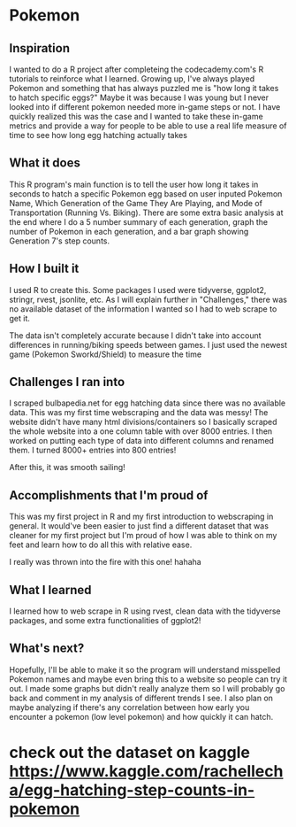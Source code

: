 # Pokemon

## Inspiration 
I wanted to do a R project after completeing the codecademy.com's R tutorials to reinforce what I learned. Growing up, I've always played Pokemon and something that has always puzzled me is "how long it takes to hatch specific eggs?" Maybe it was because I was young but I never looked into if different pokemon needed more in-game steps or not. I have quickly realized this was the case and I wanted to take these in-game metrics and provide a way for people to be able to use a real life measure of time to see how long egg hatching actually takes

## What it does
This R program's main function is to tell the user how long it takes in seconds to hatch a specific Pokemon egg based on user inputed Pokemon Name, Which Generation of the Game They Are Playing, and Mode of Transportation (Running Vs. Biking). There are some extra basic analysis at the end where I do a 5 number summary of each generation, graph the number of Pokemon in each generation, and a bar graph showing Generation 7's step counts. 

## How I built it
I used R to create this. Some packages I used were tidyverse, ggplot2, stringr, rvest, jsonlite, etc. As I will explain further in "Challenges," there was no available dataset of the information I wanted so I had to web scrape to get it.

The data isn't completely accurate because I didn't take into account differences in running/biking speeds between games. I just used the newest game (Pokemon Sworkd/Shield) to measure the time

## Challenges I ran into
I scraped bulbapedia.net for egg hatching data since there was no available data. This was my first time webscraping and the data was messy! The website didn't have many html divisions/containers so I basically scraped the whole website into a one column table with over 8000 entries. I then worked on putting each type of data into different columns and renamed them. I turned 8000+ entries into 800 entries!

After this, it was smooth sailing!

## Accomplishments that I'm proud of
This was my first project in R and my first introduction to webscraping in general. It would've been easier to just find a different dataset that was cleaner for my first project but I'm proud of how I was able to think on my feet and learn how to do all this with relative ease. 

I really was thrown into the fire with this one! hahaha

## What I learned
I learned how to web scrape in R using rvest, clean data with the tidyverse packages, and some extra functionalities of ggplot2!

## What's next?
Hopefully, I'll be able to make it so the program will understand misspelled Pokemon names and maybe even bring this to a website so people can try it out. I made some graphs but didn't really analyze them so I will probably go back and comment in my analysis of different trends I see. I also plan on maybe analyzing if there's any correlation between how early you encounter a pokemon (low level pokemon) and how quickly it can hatch. 

# check out the dataset on kaggle https://www.kaggle.com/rachellecha/egg-hatching-step-counts-in-pokemon
